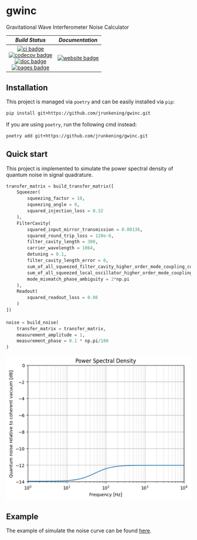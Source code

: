 # gwinc

Gravitational Wave Interferometer Noise Calculator

| *Build Status* | *Documentation* |
|:--------------:|:-----------:|
| [![ci badge]][ci link]<br>[![codecov badge]][codecov link]<br>[![doc badge]][doc link]<br>[![pages badge]][pages link] | [![website badge]][website link] |

[doc badge]: https://github.com/jrunkening/gwinc/actions/workflows/Docs.yml/badge.svg
[doc link]: https://github.com/jrunkening/gwinc/actions/workflows/Docs.yml

[pages badge]: https://github.com/jrunkening/gwinc/actions/workflows/pages/pages-build-deployment/badge.svg
[pages link]: https://github.com/jrunkening/gwinc/actions/workflows/pages/pages-build-deployment

[ci badge]: https://github.com/jrunkening/gwinc/actions/workflows/CI.yml/badge.svg
[ci link]: https://github.com/jrunkening/gwinc/actions/workflows/CI.yml

[codecov badge]: https://codecov.io/gh/jrunkening/gwinc/branch/main/graph/badge.svg?token=ZBQBG3LQ49
[codecov link]: https://codecov.io/gh/jrunkening/gwinc
[codecov graph]: https://codecov.io/gh/jrunkening/gwinc/branch/main/graphs/sunburst.svg?token=ZBQBG3LQ49

[website badge]: https://img.shields.io/website?color=blue&url=https%3A%2F%2Fjrunkening.github.io%2Fgwinc%2F
[website link]: https://jrunkening.github.io/gwinc/

## Installation

This project is managed via `poetry` and can be easily installed via `pip`:

```sh
pip install git+https://github.com/jrunkening/gwinc.git
```

If you are using `poetry`, run the following cmd instead:

```sh
poetry add git+https://github.com/jrunkening/gwinc.git
```

## Quick start

This project is implemented to simulate the power spectral density of quantum noise in signal quadrature.

```python
transfer_matrix = build_transfer_matrix([
    Squeezer(
        squeezing_factor = 10,
        squeezing_angle = 0,
        squared_injection_loss = 0.32
    ),
    FilterCavity(
        squared_input_mirror_transmission = 0.00136,
        squared_round_trip_loss = 120e-6,
        filter_cavity_length = 300,
        carrier_wavelength = 1064,
        detuning = 0.1,
        filter_cavity_length_error = 0,
        sum_of_all_squeezed_filter_cavity_higher_order_mode_coupling_coefficients = 0.06,
        sum_of_all_squeezed_local_oscillator_higher_order_mode_coupling_coefficients = 0.02,
        mode_mismatch_phase_ambiguity = 2*np.pi
    ),
    Readout(
        squared_readout_loss = 0.06
    )
])

noise = build_noise(
    transfer_matrix = transfer_matrix,
    measurement_amplitude = 1,
    measurement_phase = 0.1 * np.pi/180
)
```

![](gallery/demo.png)

## Example

The example of simulate the noise curve can be found [here](https://github.com/jrunkening/gwinc/blob/main/notebook/demo.ipynb).

